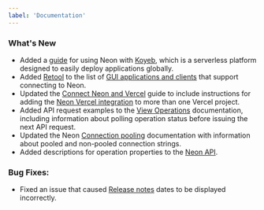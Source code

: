 ```yaml
---
label: 'Documentation'
---
```


### What's New

- Added a [guide](/docs/guides/koyeb) for using Neon with [Koyeb](https://www.koyeb.com/), which is a serverless platform designed to easily deploy applications globally.
- Added [Retool](https://retool.com/) to the list of [GUI applications and clients](/docs/connect/connect-postgres-gui#tested-gui-applications-and-ides) that support connecting to Neon.
- Updated the [Connect Neon and Vercel](/docs/guides/vercel) guide to include instructions for adding the [Neon Vercel integration](https://vercel.com/integrations/neon) to more than one Vercel project.
- Added API request examples to the [View Operations](/docs/manage/operations) documentation, including information about polling operation status before issuing the next API request.
- Updated the Neon [Connection pooling](/docs/connect/connection-pooling) documentation with information about  pooled and non-pooled connection strings.
- Added descriptions for operation properties to the [Neon API](https://neon.tech/api-reference/v2).

### Bug Fixes:

- Fixed an issue that caused [Release notes](https://neon.tech/docs/release-notes) dates to be displayed incorrectly.
